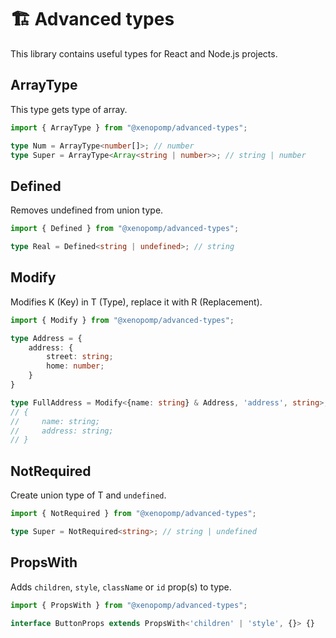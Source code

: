# 🏗️ Advanced types

This library contains useful types for React and Node.js projects.

## ArrayType

This type gets type of array.

```ts
import { ArrayType } from "@xenopomp/advanced-types";

type Num = ArrayType<number[]>; // number
type Super = ArrayType<Array<string | number>>; // string | number
```

## Defined

Removes undefined from union type.

```ts
import { Defined } from "@xenopomp/advanced-types";

type Real = Defined<string | undefined>; // string
```

## Modify

Modifies K (Key) in T (Type), replace it with R (Replacement).

```ts
import { Modify } from "@xenopomp/advanced-types";

type Address = {
    address: {
        street: string;
        home: number;
    }
}

type FullAddress = Modify<{name: string} & Address, 'address', string>;
// {
//     name: string;
//     address: string;
// }
```

## NotRequired

Create union type of T and ``undefined``.

```ts
import { NotRequired } from "@xenopomp/advanced-types";

type Super = NotRequired<string>; // string | undefined
```

## PropsWith

Adds ``children``, ``style``, ``className`` or ``id`` prop(s) to type.

```ts
import { PropsWith } from "@xenopomp/advanced-types";

interface ButtonProps extends PropsWith<'children' | 'style', {}> {}
```
